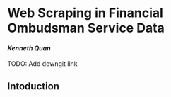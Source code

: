 Web Scraping in Financial Ombudsman Service Data
=============================

#### *Kenneth Quan*

TODO: Add downgit link

## Intoduction
